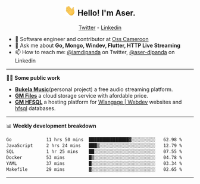 <h2 align="center"> <img src="https://github.com/gabriel-TheCode/gabriel-TheCode/blob/master/gifs/Hi.gif" width="30px"> Hello! I'm Aser.</h2>
<p align="center">
  <a href="https://twitter.com/iamdipanda">Twitter</a> - 
  <a href="https://www.linkedin.com/in/aser-dipanda/">Linkedin</a>
</p>


- 🔭 Software engineer and contributor at [Oss Cameroon](https://github.com/osscameroon)
- 💬 Ask me about **Go, Mongo, Windev, Flutter, HTTP Live Streaming**
- 📫 How to reach me: [@iamdipanda](https://twitter.com/iamdipanda) on Twitter, [@aser-dipanda](https://www.linkedin.com/in/aser-dipanda/) on Linkedin

-------

👨‍💻 **Some public work**

- **[Bukela Music](https://music.bukela.co)**(personal project) a free audio streaming platform. 
- **[GM Files](https://gamesmania.io)** a cloud storage service with afordable price.
- **[GM HFSQL](https://gamesmania.io)** a hosting platform for [Wlangage | Webdev](https://pcsoft.fr/webdev/index.html) websites and [hfsql](https://pcsoft.fr/accueilpub/hfsql.htm) databases.
-------

📊 **Weekly development breakdown**

<!--START_SECTION:waka-->

```text
Go             11 hrs 50 mins  ███████████████▓░░░░░░░░░   62.98 %
JavaScript     2 hrs 24 mins   ███▒░░░░░░░░░░░░░░░░░░░░░   12.79 %
SQL            1 hr 25 mins    ██░░░░░░░░░░░░░░░░░░░░░░░   07.55 %
Docker         53 mins         █▒░░░░░░░░░░░░░░░░░░░░░░░   04.78 %
YAML           37 mins         █░░░░░░░░░░░░░░░░░░░░░░░░   03.34 %
Makefile       29 mins         ▓░░░░░░░░░░░░░░░░░░░░░░░░   02.65 %
```

<!--END_SECTION:waka-->

-------
